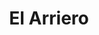 ---
title: "El Arriero"
url: /presidencia-roque-saenz-pena/el-arriero-avenida-los-espanoles/
shop: supermercado
---
